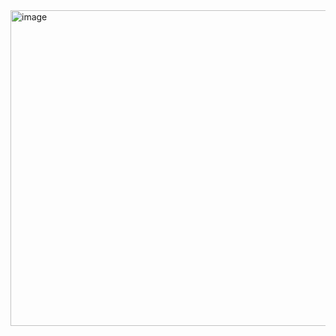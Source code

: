 <img width="885" height="505" alt="image" src="https://github.com/user-attachments/assets/22b7ada3-c9a9-43d9-88aa-2d4a1393136d" />
